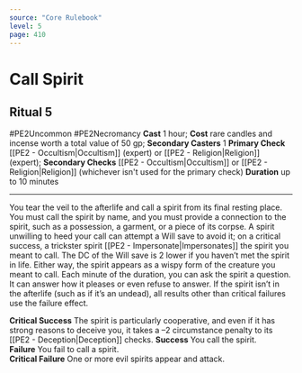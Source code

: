 ```yaml
---
source: "Core Rulebook"
level: 5
page: 410
---
```


# Call Spirit
## Ritual 5
#PE2Uncommon #PE2Necromancy 
**Cast** 1 hour; **Cost** rare candles and incense worth a total value of 50 gp; **Secondary Casters** 1
**Primary Check** [[PE2 - Occultism|Occultism]] (expert) or [[PE2 - Religion|Religion]] (expert); **Secondary Checks** [[PE2 - Occultism|Occultism]] or [[PE2 - Religion|Religion]] (whichever isn't used for the primary check)
**Duration** up to 10 minutes

-----
You tear the veil to the afterlife and call a spirit from its final resting place. You must call the spirit by name, and you must provide a connection to the spirit, such as a possession, a garment, or a piece of its corpse. A spirit unwilling to heed your call can attempt a Will save to avoid it; on a critical success, a trickster spirit [[PE2 - Impersonate|Impersonates]] the spirit you meant to call. The DC of the Will save is 2 lower if you haven’t met the spirit in life. Either way, the spirit appears as a wispy form of the creature you meant to call. Each minute of the duration, you can ask the spirit a question. It can answer how it pleases or even refuse to answer. If the spirit isn’t in the afterlife (such as if it’s an undead), all results other than critical failures use the failure effect.

**Critical Success** The spirit is particularly cooperative, and even if it has strong reasons to deceive you, it takes a –2 circumstance penalty to its [[PE2 - Deception|Deception]] checks.
**Success** You call the spirit.  
**Failure** You fail to call a spirit.  
**Critical Failure** One or more evil spirits appear and attack.